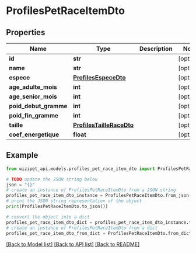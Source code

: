 # ProfilesPetRaceItemDto


## Properties

Name | Type | Description | Notes
------------ | ------------- | ------------- | -------------
**id** | **str** |  | [optional] 
**name** | **str** |  | [optional] 
**espece** | [**ProfilesEspeceDto**](ProfilesEspeceDto.md) |  | [optional] 
**age_adulte_mois** | **int** |  | [optional] 
**age_senior_mois** | **int** |  | [optional] 
**poid_debut_gramme** | **int** |  | [optional] 
**poid_fin_gramme** | **int** |  | [optional] 
**taille** | [**ProfilesTailleRaceDto**](ProfilesTailleRaceDto.md) |  | [optional] 
**coef_energetique** | **float** |  | [optional] 

## Example

```python
from wizipet_api.models.profiles_pet_race_item_dto import ProfilesPetRaceItemDto

# TODO update the JSON string below
json = "{}"
# create an instance of ProfilesPetRaceItemDto from a JSON string
profiles_pet_race_item_dto_instance = ProfilesPetRaceItemDto.from_json(json)
# print the JSON string representation of the object
print(ProfilesPetRaceItemDto.to_json())

# convert the object into a dict
profiles_pet_race_item_dto_dict = profiles_pet_race_item_dto_instance.to_dict()
# create an instance of ProfilesPetRaceItemDto from a dict
profiles_pet_race_item_dto_from_dict = ProfilesPetRaceItemDto.from_dict(profiles_pet_race_item_dto_dict)
```
[[Back to Model list]](../README.md#documentation-for-models) [[Back to API list]](../README.md#documentation-for-api-endpoints) [[Back to README]](../README.md)


